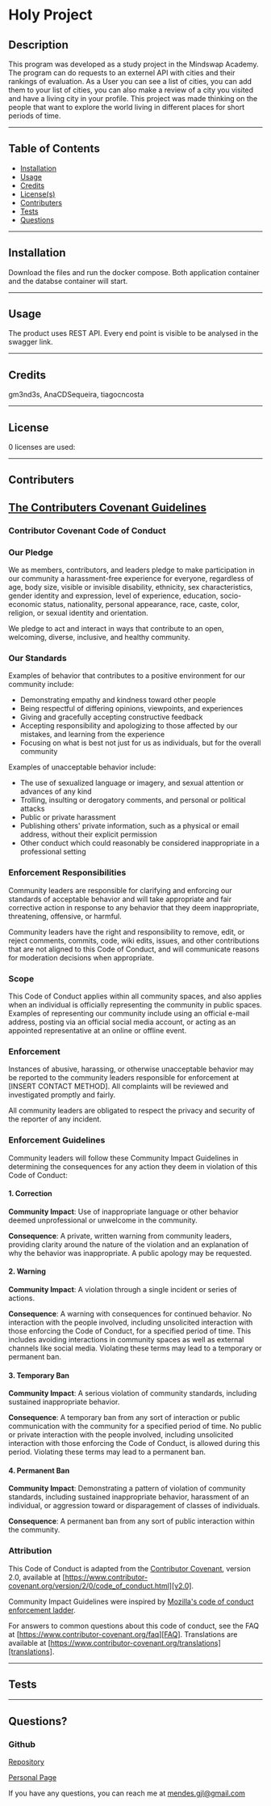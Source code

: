 
  
  # Holy Project 
  ## **Description**
  This program was developed as a study project in the Mindswap Academy. The program can do requests to an externel API with cities and their rankings of evaluation. As a User you can see a list of cities, you can add them to your list of cities, you can also make a review of a city you visited and have a living city in your profile. This project was made thinking on the people that want to explore the world living in different places for short periods of time.

  ---

  ## **Table of Contents**
  * [Installation](#installation)
  * [Usage](#usage)
  * [Credits](#credits)
  * [License(s)](#license)
  * [Contributers](#contributers)
  * [Tests](#tests)
  * [Questions](#questions)
   
  ---

  ## **Installation**
  Download the files and run the docker compose. Both application container and the databse container will start.

  ---

  ## **Usage**
  The product uses REST API. Every end point is visible to be analysed in the swagger link.

  ---

  ## **Credits**
  gm3nd3s, AnaCDSequeira, tiagocncosta

  ---

  ## **License**
  0 licenses are used:
 

  ---

  ## **Contributers**
   ##  [The Contributers Covenant Guidelines](https://www.contributor-covenant.org/)
  ### **Contributor Covenant Code of Conduct**
  
  ### **Our Pledge**
  
  We as members, contributors, and leaders pledge to make participation in our
  community a harassment-free experience for everyone, regardless of age, body
  size, visible or invisible disability, ethnicity, sex characteristics, gender
  identity and expression, level of experience, education, socio-economic status,
  nationality, personal appearance, race, caste, color, religion, or sexual identity
  and orientation.
  
  We pledge to act and interact in ways that contribute to an open, welcoming,
  diverse, inclusive, and healthy community.
  
  ### **Our Standards**
  
  Examples of behavior that contributes to a positive environment for our
  community include:
  
  * Demonstrating empathy and kindness toward other people
  * Being respectful of differing opinions, viewpoints, and experiences
  * Giving and gracefully accepting constructive feedback
  * Accepting responsibility and apologizing to those affected by our mistakes,
    and learning from the experience
  * Focusing on what is best not just for us as individuals, but for the
    overall community
  
  Examples of unacceptable behavior include:
  
  * The use of sexualized language or imagery, and sexual attention or
    advances of any kind
  * Trolling, insulting or derogatory comments, and personal or political attacks
  * Public or private harassment
  * Publishing others' private information, such as a physical or email
    address, without their explicit permission
  * Other conduct which could reasonably be considered inappropriate in a
    professional setting
  
  ### **Enforcement Responsibilities**
  
  Community leaders are responsible for clarifying and enforcing our standards of
  acceptable behavior and will take appropriate and fair corrective action in
  response to any behavior that they deem inappropriate, threatening, offensive,
  or harmful.
  
  Community leaders have the right and responsibility to remove, edit, or reject
  comments, commits, code, wiki edits, issues, and other contributions that are
  not aligned to this Code of Conduct, and will communicate reasons for moderation
  decisions when appropriate.
  
  ### **Scope**
  
  This Code of Conduct applies within all community spaces, and also applies when
  an individual is officially representing the community in public spaces.
  Examples of representing our community include using an official e-mail address,
  posting via an official social media account, or acting as an appointed
  representative at an online or offline event.
  
  ### **Enforcement**
  
  Instances of abusive, harassing, or otherwise unacceptable behavior may be
  reported to the community leaders responsible for enforcement at
  [INSERT CONTACT METHOD].
  All complaints will be reviewed and investigated promptly and fairly.
  
  All community leaders are obligated to respect the privacy and security of the
  reporter of any incident.
  
  ### **Enforcement Guidelines**
  
  Community leaders will follow these Community Impact Guidelines in determining
  the consequences for any action they deem in violation of this Code of Conduct:
  
  #### 1. Correction
  
  **Community Impact**: Use of inappropriate language or other behavior deemed
  unprofessional or unwelcome in the community.
  
  **Consequence**: A private, written warning from community leaders, providing
  clarity around the nature of the violation and an explanation of why the
  behavior was inappropriate. A public apology may be requested.
  
  #### 2. Warning
  
  **Community Impact**: A violation through a single incident or series
  of actions.
  
  **Consequence**: A warning with consequences for continued behavior. No
  interaction with the people involved, including unsolicited interaction with
  those enforcing the Code of Conduct, for a specified period of time. This
  includes avoiding interactions in community spaces as well as external channels
  like social media. Violating these terms may lead to a temporary or
  permanent ban.
  
  #### 3. Temporary Ban
  
  **Community Impact**: A serious violation of community standards, including
  sustained inappropriate behavior.
  
  **Consequence**: A temporary ban from any sort of interaction or public
  communication with the community for a specified period of time. No public or
  private interaction with the people involved, including unsolicited interaction
  with those enforcing the Code of Conduct, is allowed during this period.
  Violating these terms may lead to a permanent ban.
  
  #### 4. Permanent Ban
  
  **Community Impact**: Demonstrating a pattern of violation of community
  standards, including sustained inappropriate behavior,  harassment of an
  individual, or aggression toward or disparagement of classes of individuals.
  
  **Consequence**: A permanent ban from any sort of public interaction within
  the community.
  
  ### **Attribution**
  
  This Code of Conduct is adapted from the [Contributor Covenant][homepage],
  version 2.0, available at
  [https://www.contributor-covenant.org/version/2/0/code_of_conduct.html][v2.0].
  
  Community Impact Guidelines were inspired by 
  [Mozilla's code of conduct enforcement ladder][Mozilla CoC].
  
  For answers to common questions about this code of conduct, see the FAQ at
  [https://www.contributor-covenant.org/faq][FAQ]. Translations are available 
  at [https://www.contributor-covenant.org/translations][translations].
  
  [homepage]: https://www.contributor-covenant.org
  [v2.0]: https://www.contributor-covenant.org/version/2/0/code_of_conduct.html
  [Mozilla CoC]: https://github.com/mozilla/diversity
  [FAQ]: https://www.contributor-covenant.org/faq
  [translations]: https://www.contributor-covenant.org/translations 

  ---

  ## **Tests**


  ---

  ## **Questions?**

  ### **Github**
  [Repository](https://github.com/Personal-Organization-Gm3nd3s/backendproject)

  [Personal Page](https://gm3nd3s.github.io)

  If you have any questions, you can reach me at <mendes.gjl@gmail.com>
